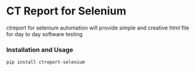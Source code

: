 # CT Report for Selenium

ctreport for selenium automation will provide simple and creative html file for day to day software testing

### Installation and Usage

```pip install ctreport-selenium```